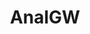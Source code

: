 ---
title: AnalGW
crosslinks:
- gonewild
- PHAmateurModels
- Asshole_Lover
- scrandle
- Dollywinks
- GirlsWithToys
- RemiLyons
- SEC
- GoneErotic
- tipofmypenis
- Sexy_Ass_White_Girls
- ThatPerfectAss
- SexToysCollection
- littlespace
- CeelCee
---